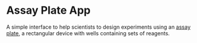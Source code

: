 # Assay Plate App
A simple interface to help scientists to design experiments using an [assay plate](https://www.bio-rad.com/en-us/product/384-well-pcr-plates?ID=OCH4UM15), a rectangular device with wells containing sets of reagents. 
